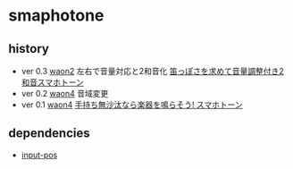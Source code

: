 # smaphotone

## history

- ver 0.3 [waon2](https://code4fukui.github.io/smaphotone/waon2.html) 左右で音量対応と2和音化 [笛っぽさを求めて音量調整付き2和音スマホトーン](https://fukuno.jig.jp/4345)
- ver 0.2 [waon4](https://code4fukui.github.io/smaphotone/waon4.html) 音域変更
- ver 0.1 [waon4](https://code4fukui.github.io/smaphotone/waon4.html) [手持ち無沙汰なら楽器を鳴らそう! スマホトーン](https://fukuno.jig.jp/4316)

## dependencies

- [input-pos](https://github.com/code4fukui/input-pos/)
